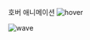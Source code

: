 
호버 애니메이션 
![hover](https://user-images.githubusercontent.com/72852243/124721486-223b1680-df44-11eb-9a11-dfb709ae31f0.gif)


![wave](https://user-images.githubusercontent.com/72852243/124721962-8f4eac00-df44-11eb-9e2f-bda11efd4d99.gif)
